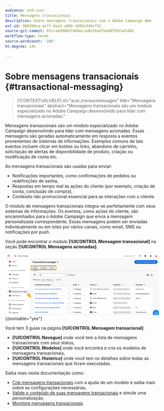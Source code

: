 ```yaml
---
audience: end-user
title: Mensagens transacionais
description: Sobre mensagens transacionais com o Adobe Campaign Web
exl-id: 90830dca-acff-4aa3-a88b-1005e349cf52
source-git-commit: 8fccae9906d7a04ec1e8e10ad7be60f597a43492
workflow-type: tm+mt
source-wordcount: '245'
ht-degree: 14%

---
```


# Sobre mensagens transacionais {#transactional-messaging}

>[!CONTEXTUALHELP]
>id="acw_transacmessages"
>title="Mensagens transacionais"
>abstract="Mensagens transacionais são um módulo especializado no Adobe Campaign desenvolvido para lidar com mensagens acionadas."

<!-- >>[!CONTEXTUALHELP]
>id="acw_transacmessages_exclusionlogs"
>title="Transactional messaging exclusion logs"
>abstract="Transactional messaging exclusion logs" -->

Mensagens transacionais são um módulo especializado no Adobe Campaign desenvolvido para lidar com mensagens acionadas. Essas mensagens são geradas automaticamente em resposta a eventos provenientes de sistemas de informações. Exemplos comuns de tais eventos incluem clicar em botões ou links, abandono de carrinho, solicitação de alertas de disponibilidade de produto, criação ou modificação de conta etc.

As mensagens transacionais são usadas para enviar:

* Notificações importantes, como confirmações de pedidos ou redefinições de senha,
* Respostas em tempo real às ações do cliente (por exemplo, criação de conta, conclusão de compra),
* Conteúdo não promocional essencial para as interações com o cliente.

O módulo de mensagens transacionais integra-se perfeitamente com seus sistemas de informações. Os eventos, como ações do cliente, são encaminhados para o Adobe Campaign que envia a mensagem personalizada correspondente. Essas mensagens podem ser enviadas individualmente ou em lotes por vários canais, como email, SMS ou notificações por push.

Você pode encontrar o módulo **[!UICONTROL Mensagem transacional]** na seção **[!UICONTROL Mensagens acionadas]**.

![](assets/transactional.png){zoomable="yes"}

Você tem 3 guias na página **[!UICONTROL Mensagem transacional]**:

* **[!UICONTROL Navegue]** onde você tem a lista de mensagens transacionais com seus status,
* **[!UICONTROL Modelos]** onde você encontra e cria os modelos de mensagens transacionais,
* **[!UICONTROL Histórico]** onde você tem os detalhes sobre todas as mensagens transacionais que foram executadas.

Saiba mais nesta documentação como:

* [Crie mensagens transacionais](create-transactional.md) com a ajuda de um modelo e saiba mais sobre as configurações necessárias,
* [Valide o conteúdo de suas mensagens transacionais](validate-transactional.md) e simule uma personalização,
* [Monitore mensagens transacionais](monitor-transactional.md).
